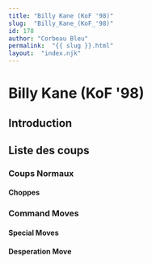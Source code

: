 ```yaml
---
title: "Billy Kane (KoF '98)"
slug:  "Billy_Kane_(KoF_'98)"
id: 178
author: "Corbeau Bleu"
permalink:  "{{ slug }}.html"
layout:  "index.njk"
---
```


# Billy Kane (KoF '98)

## Introduction

## Liste des coups

### Coups Normaux

#### Choppes

### Command Moves

#### Special Moves

#### Desperation Move
